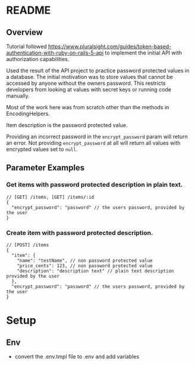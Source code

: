 # README

## Overview

Tutorial followed https://www.pluralsight.com/guides/token-based-authentication-with-ruby-on-rails-5-api to implement the initial API with authorization capabilities.

Used the result of the API project to practice password protected values in a database. The initial motivation was to store values that cannot be accessed by anyone without the owners password. This restricts developers from looking at values with secret keys or running code manually.

Most of the work here was from scratch other than the methods in EncodingHelpers.

Item description is the password protected value.

Providing an incorrect password in the `encrypt_password` param will return an error. Not providing `encrypt_password` at all will return all values with encrypted values set to `null`.

## Parameter Examples

### Get items with password protected description in plain text.

```jsonc
// [GET] /items, [GET] /items/:id
{
  "encrypt_password": "password" // the users password, provided by the user
}
```

### Create item with password protected description.

```jsonc
// [POST] /items
{
  "item": {
    "name": "testName", // non password protected value
    "price_cents": 123, // non password protected value
    "description": "description text" // plain text description provided by the user
  },
  "encrypt_password": "password" // the users password, provided by the user
}
```

# Setup

## Env

- convert the .env.tmpl file to .env and add variables
